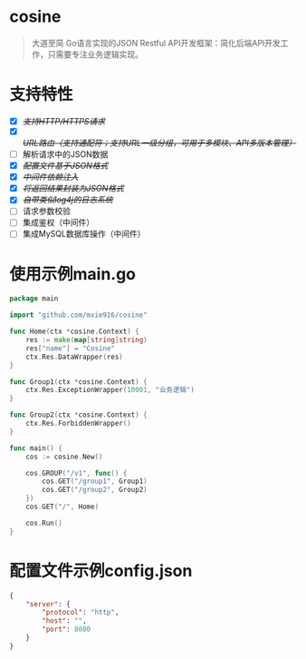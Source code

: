 # cosine
> 大道至简
> Go语言实现的JSON Restful API开发框架：简化后端API开发工作，只需要专注业务逻辑实现。

# 支持特性
- [x] ~~*支持HTTP/HTTPS请求*~~
- [x] ~~*URL路由（支持通配符；支持URL一级分组，可用于多模块、API多版本管理）*~~
- [ ] 解析请求中的JSON数据
- [x] ~~*配置文件基于JSON格式*~~
- [x] ~~*中间件依赖注入*~~
- [x] ~~*将返回结果封装为JSON格式*~~
- [x] ~~*自带类似log4j的日志系统*~~
- [ ] 请求参数校验
- [ ] 集成鉴权（中间件）
- [ ] 集成MySQL数据库操作（中间件）

# 使用示例main.go
```go
package main

import "github.com/mxie916/cosine"

func Home(ctx *cosine.Context) {
	res := make(map[string]string)
	res["name"] = "Cosine"
	ctx.Res.DataWrapper(res)
}

func Group1(ctx *cosine.Context) {
	ctx.Res.ExceptionWrapper(10001, "业务逻辑")
}

func Group2(ctx *cosine.Context) {
	ctx.Res.ForbiddenWrapper()
}

func main() {
	cos := cosine.New()

	cos.GROUP("/v1", func() {
		cos.GET("/group1", Group1)
		cos.GET("/group2", Group2)
	})
	cos.GET("/", Home)

	cos.Run()
}
```

# 配置文件示例config.json
```json
{
	"server": {
		"protocol": "http",
		"host": "",
		"port": 8080
	}
}
```
